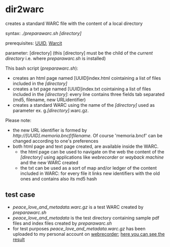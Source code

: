 # dir2warc
creates a standard WARC file with the content of a local directory

syntax: _./preparawarc.sh [directory]_

prerequisites: [UUID](https://en.wikipedia.org/wiki/Universally_unique_identifier), [Warcit](https://github.com/webrecorder/warcit)

parameter: [directory] (this [directory] must be the child of the _current directory_ i.e. where _preparawarc.sh_ is installed)

This bash script (_preparawarc.sh_):
* creates an html page named [UUID]index.html cointaining a list of files included in the _[directory]_
* creates a txt page named [UUID]index.txt cointaining a list of files included in the _[directory]_: every line contains three fields tab separated (md5, filename,  new URLidentifier)
* creates a standard WARC using the name of the _[directory]_ used as parameter ex. g._[directory]_.warc.gz.
  
Please note:
* the new URL identifier is formed by _http://[UUID].memoria.bncf/filename_. Of course 'memoria.bncf' can be changed according to one's preferences
* both html page and text page created, are available inside the WARC. 
  * the html page can be used to navigate on the web  the content of the _[directory]_ using applications like _webrecorder_ or _wayback machine_ and the new WARC created
  * the txt can be used as a sort of map and/or ledger of the content included in WARC: for every file it links new identifiers with the old ones and contains also its md5 hash
  
## test case
  
* _peace_love_and_metadata.warc.gz_ is a test WARC created by _preparawarc.sh_
* _peace_love_and_metadata_ is the  test directory containing sample pdf files and index files created by _preparawarc.sh_
* for test purposes _peace_love_and_metadata.warc.gz_ has been uploaded to my personal account on [webrecorder](https://webrecorder.io); [here you can see the result](https://webrecorder.io/bibliorec/peace-love-and-metadata/)


  


